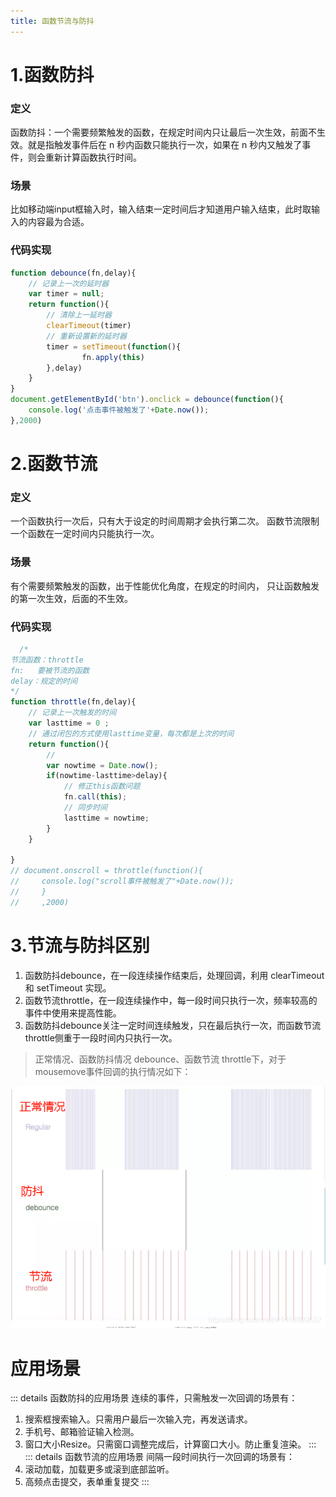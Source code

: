 ```yaml
---
title: 函数节流与防抖
---
```


# 1.函数防抖

### 定义
  函数防抖：一个需要频繁触发的函数，在规定时间内只让最后一次生效，前面不生效。就是指触发事件后在 n 秒内函数只能执行一次，如果在 n 秒内又触发了事件，则会重新计算函数执行时间。
### 场景
  比如移动端input框输入时，输入结束一定时间后才知道用户输入结束，此时取输入的内容最为合适。
### 代码实现
 ```js
 function debounce(fn,delay){
     // 记录上一次的延时器
     var timer = null;
     return function(){
         // 清除上一延时器
         clearTimeout(timer)
         // 重新设置新的延时器
         timer = setTimeout(function(){
                 fn.apply(this)
         },delay)
     }
 }
 document.getElementById('btn').onclick = debounce(function(){
     console.log('点击事件被触发了'+Date.now());
 },2000) 
```

# 2.函数节流

### 定义
  一个函数执行一次后，只有大于设定的时间周期才会执行第二次。
  函数节流限制一个函数在一定时间内只能执行一次。
### 场景
  有个需要频繁触发的函数，出于性能优化角度，在规定的时间内，
  只让函数触发的第一次生效，后面的不生效。
### 代码实现
  ```js
    /*
  节流函数：throttle
  fn:   要被节流的函数
  delay：规定的时间
  */
  function throttle(fn,delay){
      // 记录上一次触发的时间
      var lasttime = 0 ;
      // 通过闭包的方式使用lasttime变量，每次都是上次的时间
      return function(){
          // 
          var nowtime = Date.now();
          if(nowtime-lasttime>delay){
              // 修正this函数问题
              fn.call(this);
              // 同步时间
              lasttime = nowtime;
          }
      }
      
  }
  // document.onscroll = throttle(function(){
  //     console.log("scroll事件被触发了"+Date.now());
  //     }
  //     ,2000)

  ```

  # 3.节流与防抖区别
  1. 函数防抖debounce，在一段连续操作结束后，处理回调，利用 clearTimeout 和 setTimeout 实现。
  2. 函数节流throttle，在一段连续操作中，每一段时间只执行一次，频率较高的事件中使用来提高性能。
  3. 函数防抖debounce关注一定时间连续触发，只在最后执行一次，而函数节流throttle侧重于一段时间内只执行一次。
   
 >正常情况、函数防抖情况 debounce、函数节流 throttle下，对于mousemove事件回调的执行情况如下：

  ![防抖节流](/images/interview/debounce-throttle.png)

  # 应用场景

  ::: details 函数防抖的应用场景
  连续的事件，只需触发一次回调的场景有：
  1. 搜索框搜索输入。只需用户最后一次输入完，再发送请求。
  2. 手机号、邮箱验证输入检测。
  3. 窗口大小Resize。只需窗口调整完成后，计算窗口大小。防止重复渲染。
  ::: 
  ::: details 函数节流的应用场景
  间隔一段时间执行一次回调的场景有：
  1. 滚动加载，加载更多或滚到底部监听。
  2. 高频点击提交，表单重复提交
  :::





 
 
